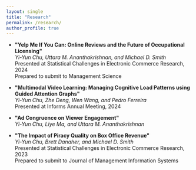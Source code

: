 ```yaml
---
layout: single
title: "Research"
permalink: /research/
author_profile: true
---
```


- **"Yelp Me If You Can: Online Reviews and the Future of Occupational Licensing"** <br/>
*Yi-Yun Chu, Uttara M. Ananthakrishnan, and Michael D. Smith* <br/>
Presented at Statistical Challenges in Electronic Commerce Research, 2024 <br/>
Prepared to submit to Management Science 

- **"Multimodal Video Learning: Managing Cognitive Load Patterns using Guided Attention Graphs"** <br/>
*Yi-Yun Chu, Zhe Deng, Wen Wang, and Pedro Ferreira*<br/>
Presented at Informs Annual Meeting, 2024

- **"Ad Congruence on Viewer Engagement"** <br/>
*Yi-Yun Chu, Liye Ma, and Uttara M. Ananthakrishnan*

- **"The Impact of Piracy Quality on Box Office Revenue"** <br/>
*Yi-Yun Chu, Brett Danaher, and Michael D. Smith* <br/>
Presented at Statistical Challenges in Electronic Commerce Research, 2023 <br/>
Prepared to submit to Journal of Management Information Systems 

